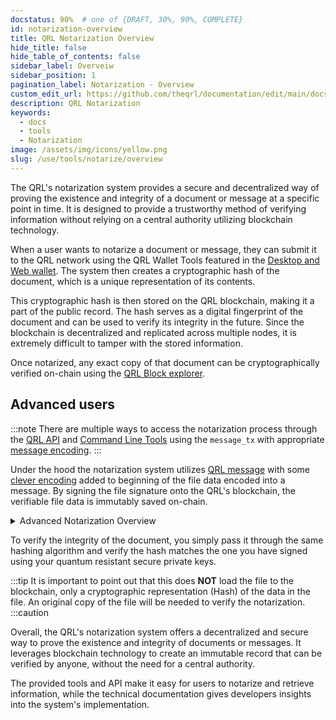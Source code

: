```yaml
---
docstatus: 90%  # one of {DRAFT, 30%, 90%, COMPLETE}
id: notarization-overview
title: QRL Notarization Overview
hide_title: false
hide_table_of_contents: false
sidebar_label: Overveiw
sidebar_position: 1
pagination_label: Notarization - Overview
custom_edit_url: https://github.com/theqrl/documentation/edit/main/docs/
description: QRL Notarization
keywords:
  - docs
  - tools
  - Notarization
image: /assets/img/icons/yellow.png
slug: /use/tools/notarize/overview
---
```



The QRL's notarization system provides a secure and decentralized way of proving the existence and integrity of a document or message at a specific point in time. It is designed to provide a trustworthy method of verifying information without relying on a central authority utilizing blockchain technology.


When a user wants to notarize a document or message, they can submit it to the QRL network using the QRL Wallet Tools featured in the [Desktop and Web wallet](/use/wallet). The system then creates a cryptographic hash of the document, which is a unique representation of its contents.

This cryptographic hash is then stored on the QRL blockchain, making it a part of the public record. The hash serves as a digital fingerprint of the document and can be used to verify its integrity in the future. Since the blockchain is decentralized and replicated across multiple nodes, it is extremely difficult to tamper with the stored information.


Once notarized, any exact copy of that document can be cryptographically verified on-chain using the [QRL Block explorer](https://explorer.theqrl.org).


 ## Advanced users

:::note
There are multiple ways to access the notarization process through the [QRL API](/api) and [Command Line Tools](use/node/node-cli/overview) using the `message_tx` with appropriate [message encoding](/build/messages/message-tx-encoding).
:::


Under the hood the notarization system utilizes [QRL message](/use/tools/messages) with some [clever encoding](/build/messages/message-tx-encoding) added to beginning of the file data encoded into a message. By signing the file signature onto the QRL's blockchain, the verifiable file data is immutably saved on-chain.


<details>
  <summary>Advanced Notarization Overview</summary>
  <p>


In it's simplest form the notarization message is a [SHA-256 hash](https://en.wikipedia.org/wiki/SHA-2) of the document data with the additional `AFAFA2` hex encoding appended to the front of the file data.

:::tip QRL Notarization Structure

| Encoding | SHA256_SUM *(example)*|
| :---: | :---: |
| AFAFA2 | 74ef874a9fa69a86e091ea6dc2668047d7e102d518bebed19f8a3958f664e3da |

:::

This data is sent in a `message_tx` to the blockchain utilizing the address provided, signing and submitting with quantum resistant XMSS keys to ensure that the validity of the original document can be forever verified for authenticity.

  </p>
</details>


To verify the integrity of the document, you simply pass it through the same hashing algorithm and verify the hash matches the one you have signed using your quantum resistant secure private keys.


:::tip
It is important to point out that this does **NOT** load the file to the blockchain, only a cryptographic representation (Hash) of the data in the file. An original copy of the file will be needed to verify the notarization.
:::caution

Overall, the QRL's notarization system offers a decentralized and secure way to prove the existence and integrity of documents or messages. It leverages blockchain technology to create an immutable record that can be verified by anyone, without the need for a central authority. 

The provided tools and API make it easy for users to notarize and retrieve information, while the technical documentation gives developers insights into the system's implementation.